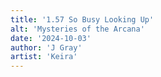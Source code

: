 ```yaml
---
title: '1.57 So Busy Looking Up'
alt: 'Mysteries of the Arcana'
date: '2024-10-03'
author: 'J Gray'
artist: 'Keira'
---
```

